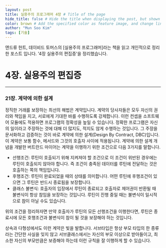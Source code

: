 ```yaml
---
layout: post
title: 실용주의 프로그래머 4장 # Title of the page
hide_title: false # Hide the title when displaying the post, but shown in lists of poststhumbnail: "assets/img/thumbnails/sample-th.png"  # Add
color: brown # Add the specified color as feature image, and change link colors in post
author: "Mun Soo Kim"
tags: [기술]
---
```


앤드류 헌트, 데이비드 토머스의 [실용주의 프로그래머]라는 책을 읽고 개인적으로 정리한 포스트 입니다. '4장 실용주의 편집증'을 정리했습니다.

# 4장. 실용주의 편집증

---

### 21장. 계약에 의한 설계

정직한 거래를 보장하는 최선의 해법은 계약입니다. 계약의 당사자들은 모두 자신의 권리와 책임을 지고, 서로에게 기대한 바를 수행하도록 강제합니다. 이런 컨셉을 소프트웨어 모듈에도 적용하면 프로그램의 정확성을 높일 수 있습니다. 정확한 프로그램은 자신의 일이라고 주장하는 것에 대해 더 많지도, 적지도 않게 수행하는 것입니다. 그 주장을 문서화하고 검증하는 것이 바로 계약에 의한 설계(Design By Contract, DBC)입니다.
이 계약은 보통 함수, 메서드와 그것의 호출자 사이에 적용됩니다. 계약에 의한 설계 개념을 개발한 버트란드 마이어는 계약을 이행하기 위한 조건으로 다음 3가지를 말합니다.

- 선행조건: 루틴이 호출되기 위해 지켜져야 할 조건으로 이 조건이 위반된 경우에는 루틴이 호출되지 않아야 합니다. 즉 조건이 충족된 데이터를 루틴에 전달하는 것은 호출하는 쪽의 책임입니다.
- 후행조건: 루틴이 완료되었을 때의 상태를 의미합니다. 어떤 루틴에 후행조건이 있으면 그 루틴은 반드시 종료됨을 보장합니다.
- 클래스 불변식: 호출자의 입장에서 루틴이 종료되고 호출자로 제어권이 반환될 때 불변식이 항상 참임을 보장하는 것입니다. 루틴이 진행 중일 때는 불변식이 일시적으로 참이 아닐 수도 있습니다.

위의 조건을 정리하자면 만약 호출자가 루틴의 모든 선행조건을 이행한다면, 루틴은 종료시에 모든 호행조건과 불변식이 참이 될 것을 보장해야 하는 것입니다.

상속과 다형성에서도 이런 계약은 빛을 발합니다. 서브타입은 항상 부모 타입의 한 종류라는 간단한 사실을 잊지 않고 서브클래스에서는 자신의 부모 이상으로 받아들이고, 최소한 자신의 부모만큼은 보증해야 하는데 이런 규칙을 잘 이행하게 할 수 있습니다.
